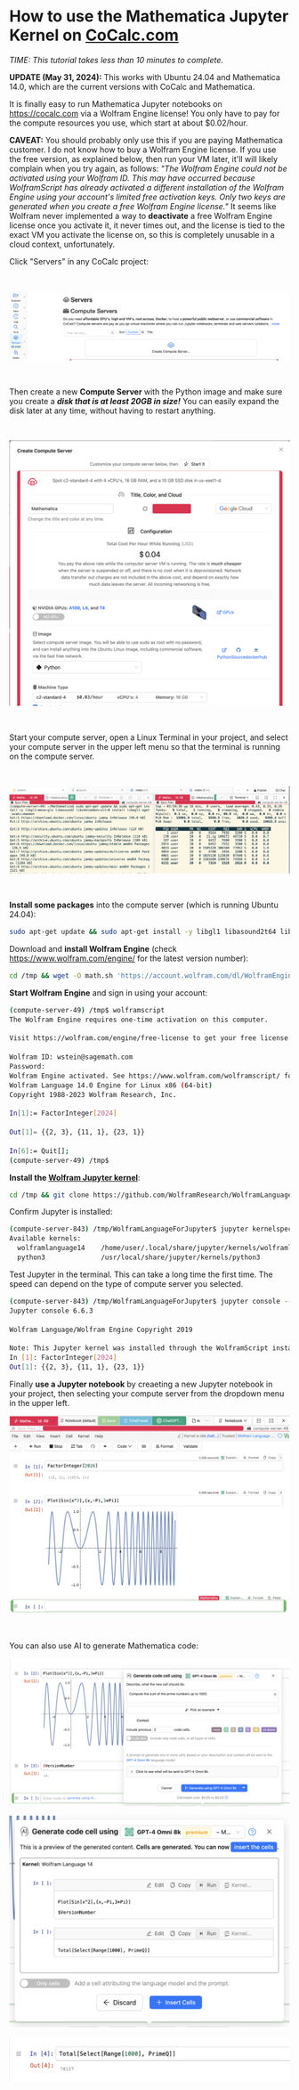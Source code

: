 # How to use the Mathematica Jupyter Kernel on [CoCalc.com](http://CoCalc.com)

_TIME: This tutorial takes less than 10 minutes to complete._

**UPDATE (May 31, 2024):** This works with Ubuntu 24.04 and Mathematica 14.0, which are the current versions with CoCalc and Mathematica.

It is finally easy to run Mathematica Jupyter notebooks on https://cocalc.com via a  Wolfram Engine license!  You only have to pay for the compute resources you use, which start at about \$0.02/hour.

**CAVEAT:** You should probably only use this if you are paying Mathematica customer.  I do not know how to buy a Wolfram Engine license.  If you use the free version, as explained below, then run your VM later, it'll will likely complain when you try again, as follows: _"The Wolfram Engine could not be activated using your Wolfram ID.  This may have occurred because WolframScript has already activated a different installation of the Wolfram Engine using your account's limited free activation keys. Only two keys are generated when you create a free Wolfram Engine license."_   It seems like Wolfram never implemented a way to **deactivate** a free Wolfram Engine license once you activate it, it never times out, and the license is tied to the exact VM you activate the license on, so this is completely unusable in a cloud context, unfortunately.

Click "Servers" in any CoCalc project:

<br/>

![](.mathematica.md.upload/paste-0.48922211489959966)

<br/>

Then create a new **Compute Server** with the Python image and make sure you create a _**disk that is at least 20GB in size!**_  You can easily expand the disk later at any time, without having to restart anything.

<br/>

![](.mathematica.md.upload/paste-0.19421151586224683)

<br/>

Start your compute server, open a Linux Terminal in your project, and select your compute server in the upper left menu so that the terminal is running on the compute server.

<br/>

![](.mathematica.md.upload/paste-0.3489692762116898)

<br/>

**Install some packages** into the compute server \(which is running Ubuntu 24.04\):

```sh
sudo apt-get update && sudo apt-get install -y libgl1 libasound2t64 libxkbcommon-x11-0 libegl1 wget avahi-daemon
```

Download and **install Wolfram Engine** \(check https://www.wolfram.com/engine/  for the latest version number\):

```sh
cd /tmp && wget -O math.sh 'https://account.wolfram.com/dl/WolframEngine?version=14.0&platform=Linux&downloadManager=false&includesDocumentation=false' && chmod +x math.sh && sudo ./math.sh
```

**Start Wolfram Engine** and sign in using your account:

```sh
(compute-server-49) /tmp$ wolframscript 
The Wolfram Engine requires one-time activation on this computer.

Visit https://wolfram.com/engine/free-license to get your free license.

Wolfram ID: wstein@sagemath.com
Password: 
Wolfram Engine activated. See https://www.wolfram.com/wolframscript/ for more information.
Wolfram Language 14.0 Engine for Linux x86 (64-bit)
Copyright 1988-2023 Wolfram Research, Inc.

In[1]:= FactorInteger[2024]                                                        

Out[1]= {{2, 3}, {11, 1}, {23, 1}}

In[6]:= Quit[];                                                                    
(compute-server-49) /tmp$ 
```

**Install the [Wolfram Jupyter kernel](https://github.com/WolframResearch/WolframLanguageForJupyter)**:

```sh
cd /tmp && git clone https://github.com/WolframResearch/WolframLanguageForJupyter.git && cd WolframLanguageForJupyter && ./configure-jupyter.wls add
```

Confirm Jupyter is installed:

```sh
(compute-server-843) /tmp/WolframLanguageForJupyter$ jupyter kernelspec list
Available kernels:
  wolframlanguage14    /home/user/.local/share/jupyter/kernels/wolframlanguage14
  python3              /usr/local/share/jupyter/kernels/python3
```

Test Jupyter in the terminal. This can take a long time the first time.  The speed can depend on the type of compute server you selected.

```sh
(compute-server-843) /tmp/WolframLanguageForJupyter$ jupyter console --kernel=wolframlanguage14
Jupyter console 6.6.3

Wolfram Language/Wolfram Engine Copyright 2019

Note: This Jupyter kernel was installed through the WolframScript install method. Accordingly, updates to a WolframLanguageForJupyter paclet will not affect this kernel.
In [1]: FactorInteger[2024]
Out[1]: {{2, 3}, {11, 1}, {23, 1}}
```

Finally **use a Jupyter notebook** by creaeting a new Jupyter notebook in your project, then selecting your compute server from the dropdown menu in the upper left.

![](.mathematica.md.upload/paste-0.918463772000452)

<br/>

You can also use AI to generate Mathematica code:

![](.mathematica.md.upload/paste-0.13814876093177664)

![](.mathematica.md.upload/paste-0.25250741490715156)

![](.mathematica.md.upload/paste-0.3677519927791366)
